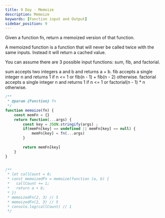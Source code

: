 ```yaml
---
title: 9 Day - Memoize
description: Memoize
keywords: [Function input and Output]
sidebar_position: 9
---
```

Given a function fn, return a memoized version of that function.

A memoized function is a function that will never be called twice with the same inputs. Instead it will return a cached value.

You can assume there are 3 possible input functions: sum, fib, and factorial.

sum accepts two integers a and b and returns a + b.
fib accepts a single integer n and returns 1 if n <= 1 or fib(n - 1) + fib(n - 2) otherwise.
factorial accepts a single integer n and returns 1 if n <= 1 or factorial(n - 1) * n otherwise.

```js
/**
 * @param {Function} fn
 */
function memoize(fn) {
    const memFn = {}
    return function(...args) {
        const key = JSON.stringify(args) ;
        if(memFn[key] == undefined || memFn[key] == null) {
            memFn[key] = fn(...args)    
        }
        
        return memFn[key]
    }
}


/** 
 * let callCount = 0;
 * const memoizedFn = memoize(function (a, b) {
 *	 callCount += 1;
 *   return a + b;
 * })
 * memoizedFn(2, 3) // 5
 * memoizedFn(2, 3) // 5
 * console.log(callCount) // 1 
 */
```
